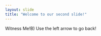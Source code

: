 ```yaml
---
layout: slide
title: "Welcome to our second slide!"
---
```

Witness Me!B)
Use the left arrow to go back!
